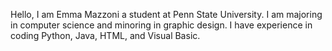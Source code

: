 Hello, I am Emma Mazzoni a student at Penn State University. I am majoring in computer science and minoring in graphic design. I have experience in coding Python, Java, HTML, and Visual Basic.
